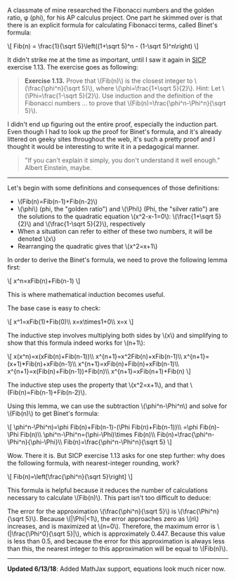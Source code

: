 A classmate of mine researched the Fibonacci numbers and the golden ratio, φ (phi), for his AP calculus project. One part he skimmed over is that there is an explicit formula for calculating Fibonacci terms, called Binet's formula:

\\[
  Fib(n) = \frac{1}{\sqrt 5}\left((1+\sqrt 5)^n - (1-\sqrt 5)^n\right)
\\]

It didn't strike me at the time as important, until I saw it again in [SICP][1] exercise 1.13. The exercise goes as following:

> **Exercise 1.13.** Prove that \\(Fib(n)\\) is the closest integer to \\(\frac{\phi^n}{\sqrt 5}\\), where \\(\phi=\frac{1+\sqrt 5}{2}\\). Hint: Let \\(\Phi=\frac{1-\sqrt 5}{2}\\). Use induction and the definition of the Fibonacci numbers &hellip; to prove that \\(Fib(n)=\frac{\phi^n-\Phi^n}{\sqrt 5}\\).

I didn't end up figuring out the entire proof, especially the induction part. Even though I had to look up the proof for Binet's formula, and it's already littered on geeky sites throughout the web, it's such a pretty proof and I thought it would be interesting to write it in a pedagogical manner.

> "If you can't explain it simply, you don't understand it well enough." Albert Einstein, maybe.

--- 

Let's begin with some definitions and consequences of those definitions:

- \\(Fib(n)=Fib(n-1)+Fib(n-2)\\)
- \\(\phi\\) (phi, the "golden ratio") and \\(\Phi\\) (Phi, the "silver ratio") are the solutions to the quadratic equation \\(x^2-x-1=0\\): \\(\frac{1+\sqrt 5}{2}\\) and \\(\frac{1-\sqrt 5}{2}\\), respectively
- When a situation can refer to either of these two numbers, it will be denoted \\(x\\)
- Rearranging the quadratic gives that \\(x^2=x+1\\)

In order to derive the Binet's formula, we need to prove the following lemma first:

\\[
  x^n=xFib(n)+Fib(n-1)
\\]

This is where mathematical induction becomes useful.

The base case is easy to check:

\\[
  x^1=xFib(1)+Fib(0)\\\\
  x=x\times1+0\\\\
  x=x
\\]

The inductive step involves multiplying both sides by \\(x\\) and simplifying to show that this formula indeed works for \\(n+1\\):

\\[
  x(x^n)=x(xFib(n)+Fib(n-1))\\\\
  x^{n+1}=x^2Fib(n)+xFib(n-1)\\\\
  x^{n+1}=(x+1)*Fib(n)+xFib(n-1)\\\\
  x^{n+1}=xFib(n)+Fib(n)+xFib(n-1)\\\\
  x^{n+1}=x(Fib(n)+Fib(n-1))+Fib(n)\\\\
  x^{n+1}=xFib(n+1)+Fib(n)
\\]

The inductive step uses the property that \\(x^2=x+1\\), and that \\(Fib(n)=Fib(n-1)+Fib(n-2)\\).

Using this lemma, we can use the subtraction \\(\phi^n-\Phi^n\\) and solve for \\(Fib(n)\\) to get Binet's formula:

\\[
  \phi^n-\Phi^n)=\phi Fib(n)+Fib(n-1)-(\Phi Fib(n)+Fib(n-1))\\\\
  =\phi Fib(n)-\Phi Fib(n)\\\\
  \phi^n-\Phi^n=(\phi-\Phi)\times Fib(n)\\\\
  Fib(n)=\frac{\phi^n-\Phi^n}{\phi-\Phi}\\\\
  Fib(n)=\frac{\phi^n-\Phi^n}{\sqrt 5}
\\]

Wow. There it is. But SICP exercise 1.13 asks for one step further: why does the following formula, with nearest-integer rounding, work?

\\[
  Fib(n)=\left[\frac{\phi^n}{\sqrt 5}\right]
\\]

This formula is helpful because it reduces the number of calculations necessary to calculate \\(Fib(n)\\). This part isn't too difficult to deduce:

The error for the approximation \\(\frac{\phi^n\}{\sqrt 5}\\) is \\(\frac{\Phi^n}{\sqrt 5}\\). Because \\(|\Phi|<1\\), the error approaches zero as \\(n\\) increases, and is maximized at \\(n=0\\). Therefore, the maximum error is \\(|\frac{\Phi^0}{\sqrt 5}|\\), which is approximately 0.447. Because this value is less than 0.5, and because the error for this approximation is always less than this, the nearest integer to this approximation will be equal to \\(Fib(n)\\).

---

**Updated 6/13/18**: Added MathJax support, equations look much nicer now.

[1]: https://mitpress.mit.edu/sites/default/files/sicp/index.html
